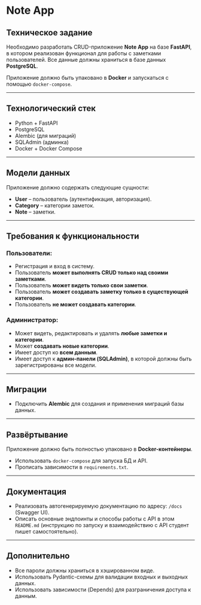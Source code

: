 # Note App

## Техническое задание

Необходимо разработать CRUD-приложение **Note App** на базе **FastAPI**, в котором реализован функционал для работы с заметками пользователей. Все данные должны храниться в базе данных **PostgreSQL**. 

Приложение должно быть упаковано в **Docker** и запускаться с помощью `docker-compose`.

---

## Технологический стек

- Python + FastAPI
- PostgreSQL
- Alembic (для миграций)
- SQLAdmin (админка)
- Docker + Docker Compose

---

## Модели данных

Приложение должно содержать следующие сущности:

- **User** – пользователь (аутентификация, авторизация).
- **Category** – категории заметок.
- **Note** – заметки.

---

## Требования к функциональности

### Пользователи:
- Регистрация и вход в систему.
- Пользователь **может выполнять CRUD только над своими заметками**.
- Пользователь **может видеть только свои заметки**.
- Пользователь **может создавать заметку только в существующей категории**.
- Пользователь **не может создавать категории**.

### Администратор:
- Может видеть, редактировать и удалять **любые заметки и категории**.
- Может **создавать новые категории**.
- Имеет доступ ко **всем данным**.
- Имеет доступ к **админ-панели (SQLAdmin)**, в которой должны быть зарегистрированы все модели.

---

## Миграции

- Подключить **Alembic** для создания и применения миграций базы данных.

---

## Развёртывание

Приложение должно быть полностью упаковано в **Docker-контейнеры**.
- Использовать `docker-compose` для запуска БД и API.
- Прописать зависимости в `requirements.txt`.

---

## Документация

- Реализовать автогенерируемую документацию по адресу: `/docs` (Swagger UI).
- Описать основные эндпоинты и способы работы с API в этом `README.md` (инструкцию по запуску и взаимодействию с API студент пишет самостоятельно).

---

## Дополнительно

- Все пароли должны храниться в хэшированном виде.
- Использовать Pydantic-схемы для валидации входных и выходных данных.
- Использовать зависимости (Depends) для разграничения доступа к данным.

